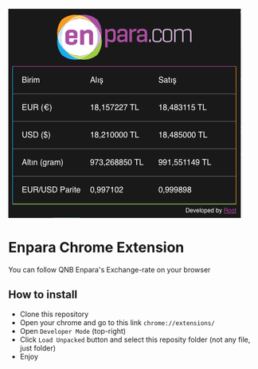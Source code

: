 ![Enpara Chrome Extension](./enpara.png)


# Enpara Chrome Extension
You can follow QNB Enpara's Exchange-rate on your browser

## How to install
- Clone this repository
- Open your chrome and go to this link `chrome://extensions/`
- Open `Developer Mode` (top-right)
- Click `Load Unpacked` button and select this reposity folder (not any file, just folder)
- Enjoy